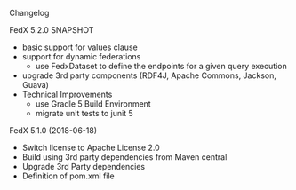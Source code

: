 Changelog

FedX 5.2.0 SNAPSHOT
 * basic support for values clause
 * support for dynamic federations
   - use FedxDataset to define the endpoints for a given query execution
 * upgrade 3rd party components
   (RDF4J, Apache Commons, Jackson, Guava)
 * Technical Improvements
   - use Gradle 5 Build Environment
   - migrate unit tests to junit 5

FedX 5.1.0 (2018-06-18)
 * Switch license to Apache License 2.0
 * Build using 3rd party dependencies from Maven central
 * Upgrade 3rd Party dependencies
 * Definition of pom.xml file